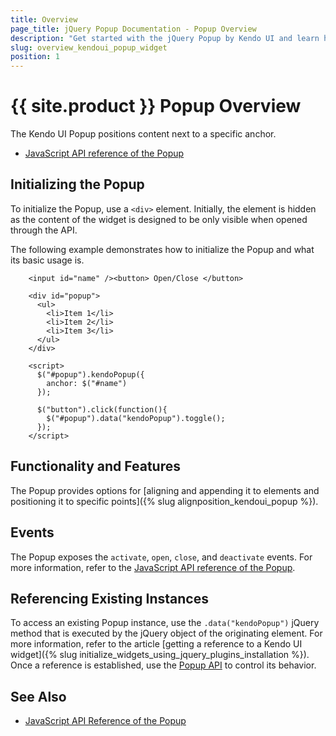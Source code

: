 ```yaml
---
title: Overview
page_title: jQuery Popup Documentation - Popup Overview
description: "Get started with the jQuery Popup by Kendo UI and learn how to create, initialize, and enable the widget."
slug: overview_kendoui_popup_widget
position: 1
---
```


# {{ site.product }} Popup Overview

The Kendo UI Popup positions content next to a specific anchor.

* [JavaScript API reference of the Popup](/api/javascript/ui/popup)

## Initializing the Popup

To initialize the Popup, use a `<div>` element. Initially, the element is hidden as the content of the widget is designed to be only visible when opened through the API.

The following example demonstrates how to initialize the Popup and what its basic usage is.

```dojo
    <input id="name" /><button> Open/Close </button>

    <div id="popup">
      <ul>
        <li>Item 1</li>
        <li>Item 2</li>
        <li>Item 3</li>
      </ul>
    </div>

    <script>
      $("#popup").kendoPopup({
        anchor: $("#name")
      });

      $("button").click(function(){
      	$("#popup").data("kendoPopup").toggle();
      });
    </script>
```
## Functionality and Features

The Popup provides options for [aligning and appending it to elements and positioning it to specific points]({% slug alignposition_kendoui_popup %}).  

## Events

The Popup exposes the `activate`, `open`, `close`, and `deactivate` events. For more information, refer to the [JavaScript API reference of the Popup](/api/javascript/ui/popup).

## Referencing Existing Instances

To access an existing Popup instance, use the `.data("kendoPopup")` jQuery method that is executed by the jQuery object of the originating element. For more information, refer to the article [getting a reference to a Kendo UI widget]({% slug initialize_widgets_using_jquery_plugins_installation %}). Once a reference is established, use the [Popup API](/api/javascript/ui/popup) to control its behavior.

## See Also

* [JavaScript API Reference of the Popup](/api/javascript/ui/popup)
